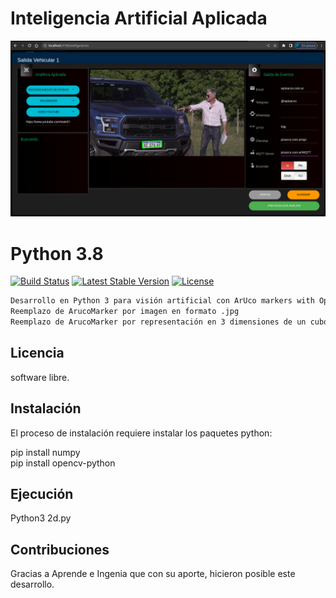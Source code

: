 # Inteligencia Artificial Aplicada
![Vision Artificial](https://github.com/walterpisacco/wp-deteccion-patentes/blob/main/lpr.png)

# Python 3.8

[![Build Status](https://travis-ci.org/laravel/lumen-framework.svg)](https://www.python.org/downloads/)
[![Latest Stable Version](https://poser.pugx.org/laravel/lumen-framework/v/stable.svg)](https://www.python.org/downloads/)
[![License](https://poser.pugx.org/laravel/lumen-framework/license.svg)](https://docs.python.org/3/license.html)

```bash
Desarrollo en Python 3 para visión artificial con ArUco markers with OpenCV.
Reemplazo de ArucoMarker por imagen en formato .jpg
Reemplazo de ArucoMarker por representación en 3 dimensiones de un cubo.
```

## Licencia

software libre.

## Instalación

El proceso de instalación requiere instalar los paquetes python:<br>

pip install numpy<br>
pip install opencv-python<br>

## Ejecución

Python3 2d.py

## Contribuciones

Gracias a Aprende e Ingenia que con su aporte, hicieron posible este desarrollo.
